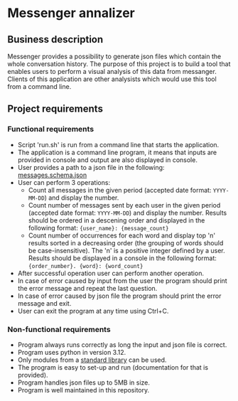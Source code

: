 # Messenger annalizer 

## Business description
Messenger provides a possibility to generate json files which contain the whole conversation history.
The purpose of this project is to build a tool that enables users to perform a visual analysis of this data from messanger.
Clients of this application are other analysists which would use this tool from a command line.

## Project requirements

### Functional requirements
- Script 'run.sh' is run from a command line that starts the application.
- The application is a command line program, it means that inputs are provided in console and output are also displayed in console. 
- User provides a path to a json file in the following: [messages.schema.json](https://github.com/wezdenko/karolina-python-project-1/blob/main/message.schema.json)
- User can perform 3 operations:
  - Count all messages in the given period (accepted date format: `YYYY-MM-DD`) and display the number.
  - Count number of messages sent by each user in the given period (accepted date format: `YYYY-MM-DD`) and display the number. Results should be ordered in a
    descening order and displayed in the following format: `{user_name}: {message_count}`
  - Count number of occurrences for each word and display top 'n' results sorted in a decreasing order (the grouping of words should be case-insensitive).
    The 'n' is a positive integer defined by a user. Results should be displayed in a console in the following format: `{order_number}. {word}: {word_count}`
- After successful operation user can perform another operation.
- In case of error caused by input from the user the program should print the error message and repeat the last question.
- In case of error caused by json file the program should print the error message and exit.
- User can exit the program at any time using Ctrl+C.

### Non-functional requirements
- Program always runs correctly as long the input and json file is correct.
- Program uses python in version 3.12.
- Only modules from a [standard library](https://docs.python.org/3.12/library/index.html) can be used.
- The program is easy to set-up and run (documentation for that is provided).
- Program handles json files up to 5MB in size.
- Program is well maintained in this repository.
